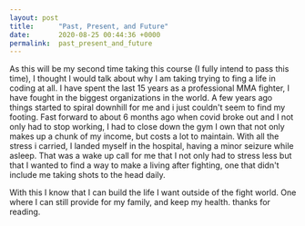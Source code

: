 ```yaml
---
layout: post
title:      "Past, Present, and Future"
date:       2020-08-25 00:44:36 +0000
permalink:  past_present_and_future
---
```



 As this will be my second time taking this course (I fully intend to pass this time), I thought I would talk about why I am taking trying to fing a life in coding at all. I have spent the last 15 years as a professional MMA fighter, I have fought in the biggest organizations in the world. A few years ago things started to spiral downhill for me and i just couldn't seem to find my footing. Fast forward to about 6 months ago when covid broke out and I not only had to stop working, I had to close down the gym I own that not only makes up a chunk of my income, but costs a lot to maintain. With all the stress i carried, I landed myself in the hospital, having a minor seizure while asleep. That was a wake up call for me that I not only had to stress less but that I wanted to find a way to make a living after fighting, one that didn't include me taking shots to the head daily. 
 
 With this I know that I can build the life I want outside of the fight world. One where I can still provide for my family, and keep my health. thanks for reading.
